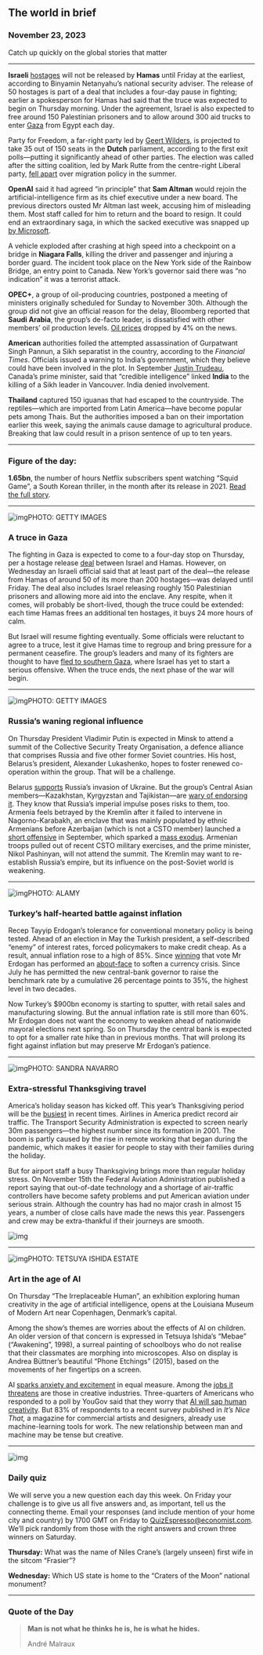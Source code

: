 ## The world in brief

### November 23, 2023

Catch up quickly on the global stories that matter



------



**Israeli** [hostages](https://www.economist.com/middle-east-and-africa/2023/11/22/israel-strikes-a-hostage-deal-but-promises-the-gaza-war-isnt-over) will not be released by **Hamas** until Friday at the earliest, according to Binyamin Netanyahu’s national security adviser. The release of 50 hostages is part of a deal that includes a four-day pause in fighting; earlier a spokesperson for Hamas had said that the truce was expected to begin on Thursday morning. Under the agreement, Israel is also expected to free around 150 Palestinian prisoners and to allow around 300 aid trucks to enter [Gaza](https://www.economist.com/middle-east-and-africa/2023/11/19/what-happens-to-gaza-after-the-war) from Egypt each day.

Party for Freedom, a far-right party led by [Geert Wilders](https://www.economist.com/open-future/2018/07/24/should-geert-wilderss-cartoon-contest-be-allowed), is projected to take 35 out of 150 seats in the **Dutch** parliament, according to the first exit polls—putting it significantly ahead of other parties. The election was called after the sitting coalition, led by Mark Rutte from the centre-right Liberal party, [fell apart](https://www.economist.com/europe/2023/07/10/mark-rutte-the-dutch-prime-minister-quits-politics) over migration policy in the summer.

**OpenAI** said it had agreed “in principle” that **Sam Altman** would rejoin the artificial-intelligence firm as its chief executive under a new board. The previous directors ousted Mr Altman last week, accusing him of misleading them. Most staff called for him to return and the board to resign. It could end an extraordinary saga, in which the sacked executive was snapped up [by Microsoft](https://www.economist.com/business/2023/11/21/what-revolt-at-openai-means-for-microsoft).

A vehicle exploded after crashing at high speed into a checkpoint on a bridge in **Niagara Falls**, killing the driver and passenger and injuring a border guard. The incident took place on the New York side of the Rainbow Bridge, an entry point to Canada. New York’s governor said there was “no indication” it was a terrorist attack.

**OPEC+**, a group of oil-producing countries, postponed a meeting of ministers originally scheduled for Sunday to November 30th. Although the group did not give an official reason for the delay, Bloomberg reported that **Saudi Arabia**, the group’s de-facto leader, is dissatisfied with other members’ oil production levels. [Oil prices](https://www.economist.com/the-world-ahead/2023/11/13/the-green-transition-will-transform-the-global-economic-order) dropped by 4% on the news.

**American** authorities foiled the attempted assassination of Gurpatwant Singh Pannun, a Sikh separatist in the country, according to the *Financial Times*. Officials issued a warning to India’s government, which they believe could have been involved in the plot. In September [Justin Trudeau](https://www.economist.com/asia/2023/09/19/a-devastating-accusation-by-justin-trudeau-against-india), Canada’s prime minister, said that “credible intelligence” linked **India** to the killing of a Sikh leader in Vancouver. India denied involvement.

**Thailand** captured 150 iguanas that had escaped to the countryside. The reptiles—which are imported from Latin America—have become popular pets among Thais. But the authorities imposed a ban on their importation earlier this week, saying the animals cause damage to agricultural produce. Breaking that law could result in a prison sentence of up to ten years.



------



### Figure of the day: 

**1.65bn**, the number of hours Netflix subscribers spent watching “Squid Game”, a South Korean thriller, in the month after its release in 2021. [Read the full story](https://www.economist.com/culture/2023/11/21/what-squid-game-the-challenge-reveals-about-the-state-of-tv).



------



![img](https://niceboy.online/insight/public/Espresso/PHOTOS/20231125_dap341.jpg)PHOTO: GETTY IMAGES

### A truce in Gaza

The fighting in Gaza is expected to come to a four-day stop on Thursday, per a hostage release [deal](https://www.economist.com/middle-east-and-africa/2023/11/22/israel-strikes-a-hostage-deal-but-promises-the-gaza-war-isnt-over) between Israel and Hamas. However, on Wednesday an Israeli official said that at least part of the deal—the release from Hamas of around 50 of its more than 200 hostages—was delayed until Friday. The deal also includes Israel releasing roughly 150 Palestinian prisoners and allowing more aid into the enclave. Any respite, when it comes, will probably be short-lived, though the truce could be extended: each time Hamas frees an additional ten hostages, it buys 24 more hours of calm.

But Israel will resume fighting eventually. Some officials were reluctant to agree to a truce, lest it give Hamas time to regroup and bring pressure for a permanent ceasefire. The group’s leaders and many of its fighters are thought to have [fled to southern Gaza](https://www.economist.com/middle-east-and-africa/2023/11/15/the-battle-of-northern-gaza-is-almost-over), where Israel has yet to start a serious offensive. When the truce ends, the next phase of the war will begin.



------



![img](https://niceboy.online/insight/public/Espresso/PHOTOS/20231125_dap328.jpg)PHOTO: GETTY IMAGES

### Russia’s waning regional influence

On Thursday President Vladimir Putin is expected in Minsk to attend a summit of the Collective Security Treaty Organisation, a defence alliance that comprises Russia and five other former Soviet countries. His host, Belarus’s president, Alexander Lukashenko, hopes to foster renewed co-operation within the group. That will be a challenge.

Belarus [supports](https://www.economist.com/the-economist-explains/2023/03/17/how-belaruss-role-in-the-invasion-of-ukraine-could-grow) Russia’s invasion of Ukraine. But the group’s Central Asian members—Kazakhstan, Kyrgyzstan and Tajikistan—are [wary of endorsing it](https://www.economist.com/asia/2022/10/20/central-asian-countries-are-subtly-distancing-themselves-from-russia). They know that Russia’s imperial impulse poses risks to them, too. Armenia feels betrayed by the Kremlin after it failed to intervene in Nagorno-Karabakh, an enclave that was mainly populated by ethnic Armenians before Azerbaijan (which is not a CSTO member) launched a [short offensive](https://www.economist.com/europe/2023/09/19/azerbaijan-wants-to-reintegrate-nagorno-karabakh-through-force) in September, which sparked a [mass exodus](https://www.economist.com/leaders/2023/09/28/a-humanitarian-disaster-is-under-way-in-nagorno-karabakh). Armenian troops pulled out of recent CSTO military exercises, and the prime minister, Nikol Pashinyan, will not attend the summit. The Kremlin may want to re-establish Russia’s empire, but its influence on the post-Soviet world is weakening.



------



![img](https://niceboy.online/insight/public/Espresso/PHOTOS/20231125_dap334.jpg)PHOTO: ALAMY

### Turkey’s half-hearted battle against inflation

Recep Tayyip Erdogan’s tolerance for conventional monetary policy is being tested. Ahead of an election in May the Turkish president, a self-described “enemy” of interest rates, forced policymakers to make credit cheap. As a result, annual inflation rose to a high of 85%. Since [winning](https://www.economist.com/europe/2023/05/28/recep-tayyip-erdogan-is-re-elected-as-turkeys-president) that vote Mr Erdogan has performed an [about-face](https://www.economist.com/europe/2023/06/04/turkeys-president-erdogan-shifts-towards-sane-economics) to soften a currency crisis. Since July he has permitted the new central-bank governor to raise the benchmark rate by a cumulative 26 percentage points to 35%, the highest level in two decades.

Now Turkey’s $900bn economy is starting to sputter, with retail sales and manufacturing slowing. But the annual inflation rate is still more than 60%. Mr Erdogan does not want the economy to weaken ahead of nationwide mayoral elections next spring. So on Thursday the central bank is expected to opt for a smaller rate hike than in previous months. That will prolong its fight against inflation but may preserve Mr Erdogan’s patience.



------



![img](https://niceboy.online/insight/public/Espresso/PHOTOS/20231125_dap343.jpg)PHOTO: SANDRA NAVARRO

### Extra-stressful Thanksgiving travel

America’s holiday season has kicked off. This year’s Thanksgiving period will be the [busiest](https://www.economist.com/united-states/2023/10/05/travelling-to-and-from-america-has-become-a-waiting-game) in recent times. Airlines in America predict record air traffic. The Transport Security Administration is expected to screen nearly 30m passengers—the highest number since its formation in 2001. The boom is partly caused by the rise in remote working that began during the pandemic, which makes it easier for people to stay with their families during the holiday.

But for airport staff a busy Thanksgiving brings more than regular holiday stress. On November 15th the Federal Aviation Administration published a report saying that out-of-date technology and a shortage of air-traffic controllers have become safety problems and put American aviation under serious strain. Although the country has had no major crash in almost 15 years, a number of close calls have made the news this year. Passengers and crew may be extra-thankful if their journeys are smooth.

![img](https://niceboy.online/insight/public/Espresso/PHOTOS/20231125_DAC519.jpg)



------



![img](https://niceboy.online/insight/public/Espresso/PHOTOS/20231125_dap330.jpg)PHOTO: TETSUYA ISHIDA ESTATE

### Art in the age of AI

On Thursday “The Irreplaceable Human”, an exhibition exploring human creativity in the age of artificial intelligence, opens at the Louisiana Museum of Modern Art near Copenhagen, Denmark’s capital.

Among the show’s themes are worries about the effects of AI on children. An older version of that concern is expressed in Tetsuya Ishida’s “Mebae” (“Awakening”, 1998), a surreal painting of schoolboys who do not realise that their classmates are morphing into microscopes. Also on display is Andrea Büttner’s beautiful “Phone Etchings” (2015), based on the movements of her fingertips on a screen.

AI [sparks anxiety and excitement](https://www.economist.com/leaders/2023/04/20/how-to-worry-wisely-about-artificial-intelligence) in equal measure. Among the [jobs it threatens](https://www.economist.com/business/2023/03/06/dont-fear-an-ai-induced-jobs-apocalypse-just-yet) are those in creative industries. Three-quarters of Americans who responded to a poll by YouGov said that they worry that [AI will sap human creativity](https://www.economist.com/briefing/2023/11/09/now-ai-can-write-sing-and-act-is-it-still-possible-to-be-a-star). But 83% of respondents to a recent survey published in *It’s Nice That,* a magazine for commercial artists and designers, already use machine-learning tools for work. The new relationship between man and machine may be tense but creative.



------



![img](https://niceboy.online/insight/public/Espresso/PHOTOS/QuizNEW_193.jpeg)

### Daily quiz

We will serve you a new question each day this week. On Friday your challenge is to give us all five answers and, as important, tell us the connecting theme. Email your responses (and include mention of your home city and country) by 1700 GMT on Friday to [QuizEspresso@economist.com](https://mail.google.com/mail/?view=cm&fs=1&tf=1&to=QuizEspresso@economist.com). We’ll pick randomly from those with the right answers and crown three winners on Saturday.

**Thursday:** What was the name of Niles Crane’s (largely unseen) first wife in the sitcom “Frasier”?

**Wednesday:** Which US state is home to the “Craters of the Moon” national monument?



------



### Quote of the Day

> **Man is not what he thinks he is, he is what he hides.**
>
> André Malraux





